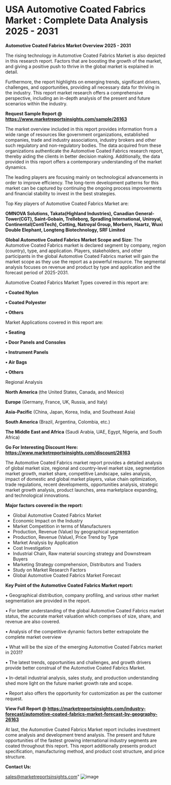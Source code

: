 # USA Automotive Coated Fabrics Market : Complete Data Analysis 2025 - 2031

<Strong> Automotive Coated Fabrics Market Overview 2025 - 2031</strong>

The rising technology in Automotive Coated Fabrics Market is also depicted in this research report. Factors that are boosting the growth of the market, and giving a positive push to thrive in the global market is explained in detail.

Furthermore, the report highlights on emerging trends, significant drivers, challenges, and opportunities, providing all necessary data for thriving in the industry. This report market research offers a comprehensive perspective, including an in-depth analysis of the present and future scenarios within the industry.

<strong>Request Sample Report @ <a href=https://www.marketreportsinsights.com/sample/26163>https://www.marketreportsinsights.com/sample/26163</a></strong>

The market overview included in this report provides information from a wide range of resources like government organizations, established companies, trade and industry associations, industry brokers and other such regulatory and non-regulatory bodies. The data acquired from these organizations authenticate the Automotive Coated Fabrics research report, thereby aiding the clients in better decision making. Additionally, the data provided in this report offers a contemporary understanding of the market dynamics.

The leading players are focusing mainly on technological advancements in order to improve efficiency. The long-term development patterns for this market can be captured by continuing the ongoing process improvements and financial stability to invest in the best strategies.

Top Key players of Automotive Coated Fabrics Market are:

<strong>OMNOVA Solutions, Takata(Highland Industries), Canadian General-Tower(CGT), Saint-Gobain, Trelleborg, Spradling International, Uniroyal, Continental(ContiTech), Cotting, Natroyal Group, Morbern, Haartz, Wuxi Double Elephant, Longteng Biotechnology, SRF Limited</strong>

<strong><b>Global Automotive Coated Fabrics Market Scope and Size:</b></strong>
The Automotive Coated Fabrics market is declared segment by company, region (country), type, and application. Players, stakeholders, and other participants in the global Automotive Coated Fabrics market will gain the market scope as they use the report as a powerful resource. The segmental analysis focuses on revenue and product by type and application and the forecast period of 2025-2031.

Automotive Coated Fabrics Market Types covered in this report are:

<strong>• Coated Nylon

• Coated Polyester

• Others</strong>

Market Applications covered in this report are:

<strong>• Seating

• Door Panels and Consoles

• Instrument Panels

• Air Bags

• Others</strong> 

Regional Analysis

<strong>North America</strong> (the United States, Canada, and Mexico)

<strong>Europe</strong> (Germany, France, UK, Russia, and Italy)

<strong>Asia-Pacific</strong> (China, Japan, Korea, India, and Southeast Asia)

<strong>South America</strong> (Brazil, Argentina, Colombia, etc.)

<strong>The Middle East and Africa</strong> (Saudi Arabia, UAE, Egypt, Nigeria, and South Africa)

<strong>Go For Interesting Discount Here: <a href=https://www.marketreportsinsights.com/discount/26163>https://www.marketreportsinsights.com/discount/26163</a></strong>

The Automotive Coated Fabrics market report provides a detailed analysis of global market size, regional and country-level market size, segmentation market growth, market share, competitive Landscape, sales analysis, impact of domestic and global market players, value chain optimization, trade regulations, recent developments, opportunities analysis, strategic market growth analysis, product launches, area marketplace expanding, and technological innovations.

<strong><b>Major factors covered in the report:</b></strong>
<ul>
  <li>Global Automotive Coated Fabrics Market </li>
  <li>Economic Impact on the Industry</li>
  <li>Market Competition in terms of Manufacturers</li>
  <li>Production, Revenue (Value) by geographical segmentation</li>
  <li>Production, Revenue (Value), Price Trend by Type</li>
  <li>Market Analysis by Application</li>
  <li>Cost Investigation</li>
  <li>Industrial Chain, Raw material sourcing strategy and Downstream Buyers</li>
  <li>Marketing Strategy comprehension, Distributors and Traders</li>
  <li>Study on Market Research Factors</li>
  <li>Global Automotive Coated Fabrics Market Forecast</li>
</ul>

<strong><b>Key Point of the Automotive Coated Fabrics Market report:</b></strong>

• Geographical distribution, company profiling, and various other market segmentation are provided in the report.

• For better understanding of the global Automotive Coated Fabrics market status, the accurate market valuation which comprises of size, share, and revenue are also covered.

• Analysis of the competitive dynamic factors better extrapolate the complete market overview

• What will be the size of the emerging Automotive Coated Fabrics market in 2031?

• The latest trends, opportunities and challenges, and growth drivers provide better construal of the Automotive Coated Fabrics Market.

• In-detail industrial analysis, sales study, and production understanding shed more light on the future market growth rate and scope.

• Report also offers the opportunity for customization as per the customer request.

<strong><b>View Full Report @ <a href=https://marketreportsinsights.com/industry-forecast/automotive-coated-fabrics-market-forecast-by-geography-26163>https://marketreportsinsights.com/industry-forecast/automotive-coated-fabrics-market-forecast-by-geography-26163</a></b></strong>


At last, the Automotive Coated Fabrics Market report includes investment come analysis and development trend analysis. The present and future opportunities of the fastest growing international industry segments are coated throughout this report. This report additionally presents product specification, manufacturing method, and product cost structure, and price structure.

<strong>Contact Us:</strong>

sales@marketreportsinsights.com"
![image](https://github.com/user-attachments/assets/8d402925-0fe5-4b67-a640-5c2a49127848)

